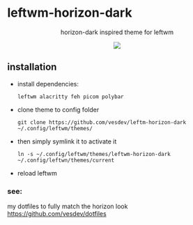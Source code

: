 # leftwm-horizon-dark
<p align="center">horizon-dark inspired theme for leftwm</p>
<p align="center"><img src="https://i.imgur.com/RoRgnXP_d.webp?maxwidth=760&fidelity=grand"/></p>


## installation
- install dependencies:

    ``leftwm alacritty feh picom polybar``

 - clone theme to config folder
    ```
    git clone https://github.com/vesdev/leftm-horizon-dark ~/.config/leftwm/themes/
    ```

- then simply symlink it to activate it
    ```
    ln -s ~/.config/leftwm/themes/leftwm-horizon-dark ~/.config/leftwn/themes/current
    ```

-   reload leftwm

### see:
my dotfiles to fully match the horizon look
    https://github.com/vesdev/dotfiles
